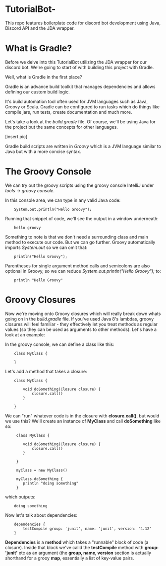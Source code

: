 # TutorialBot-
This repo features boilerplate code for discord bot development using Java, Discord API and the JDA wrapper.

# What is Gradle?

Before we delve into this TutorialBot utilizing the JDA wrapper for our discord bot. We're going to start of with building this project with Gradle.

Well, what is Gradle in the first place?

Gradle is an advance build toolkit that manages dependencies and allows defining our custom build logic.

It's build automation tool often used for JVM languages such as Java, Groovy or Scala. Gradle can be
configured to run tasks which do things like compile jars, run tests, create documentation and much more.

Let's take a look at the *build.gradle* file. Of course, we'll be using Java for the project but the same
concepts for other languages.

[insert pic]

Gradle build scripts are written in *Groovy* which is a JVM language similar to Java but with a more concise syntax.

# The Groovy Console

We can try out the groovy scripts using the groovy console IntelliJ under *tools -> groovy console*.

In this console area, we can type in any valid Java code:

        System.out.println("Hello Groovy");

Running that snippet of code, we'll see the output in a window underneath:

        hello groovy

Something to note is that we don't need a surrounding class and main method to execute our code.
But we can go further. Groovy automatically imports *System.out* so we can omit that:

        println("Hello Groovy");

Parentheses for single argument method calls and semicolons are also optional in Groovy,
so we can reduce *System.out.println("Hello Groovy");* to:

        println "Hello Groovy"

# Groovy Closures

Now we're moving onto Groovy closures which will really break down whats going on in the *build.gradle* file.
If you've used Java 8's lambdas, groovy closures will feel familiar - they effectively let you treat methods as regular values
(so they can be used as arguments to other methods). Let's have a look at an example:

In the groovy console, we can define a class like this:

        class MyClass {

        }

Let's add a method that takes a closure:

        class MyClass {

            void doSomething(Closure closure) {
                closure.call()
            }

        }

We can "run" whatever code is in the closure with **closure.call()**, but would we use this? We'll create an instance of **MyClass**
and call **doSomething** like so:

         class MyClass {

            void doSomething(Closure closure) {
                closure.call()
            }

         }

         myClass = new MyClass()

         myClass.doSomething {
            println "doing something"
         }


which outputs:

        doing something


Now let's talk about dependencies:

        dependencies {
            testCompile group: 'junit', name: 'junit', version: '4.12'
        }

**Dependencies** is a **method** which takes a "runnable" block of code (a closure). Inside that block we've calld the **testCompile**
method with **group: 'junit'** etc as an argument (the **group, name, version** section is actually shorthand for a grooy **map**,
essentially a list of key-value pairs.